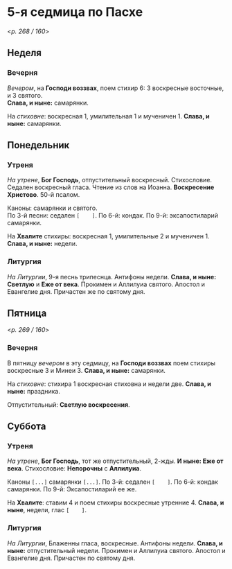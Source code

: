 
# 5-я седмица по Пасхе

<*p. 268 / 160*>

## Неделя

### Вечерня

*Вечером*, на **Господи воззвах**, поем стихир 6: 3 воскресные восточные, и 3 святого.  
**Слава, и ныне:** самарянки. 

На *стиховне*: воскресная 1, умилительная 1 и мученичен 1. **Слава, и ныне:** 
самарянки. 

## Понедельник

### Утреня

*На утрене*, **Бог Господь**, отпустительный воскресный. Стихословие. Седален воскресный гласа. 
Чтение из слов на Иоанна. **Воскресение Христово**. 50-й псалом. 

Каноны: самарянки и святого.  
По 3-й песни: седален `[    ]`. 
По 6-й: кондак. 
По 9-й: эксапостиларий самарянки. 

На **Хвалите** стихиры: воскресная 1, умилительные 2 и мученичен 1. **Слава, и ныне:** недели.

### Литургия

*На Литургии*, 9-я песнь трипеснца. Антифоны недели. 
**Слава, и ныне: Светлую** и **Еже от века**.
Прокимен и Аллилуиа святого. 
Апостол и Евангелие дня. 
Причастен же по святому дня. 

## Пятница 

<*p. 269 / 160*>

### Вечерня

В пятницу *вечером* в эту седмицу, на **Господи воззвах** поем стихиры воскресные 3 и Минеи 3. 
**Слава, и ныне:** самарянки.  

На *стиховне*: стихира 1 воскресная стиховна и недели две. **Слава, и ныне:** праздника.  

Отпустительный: **Светлую воскресения**. 
  
## Суббота 

### Утреня

*На утрене*, **Бог Господь**, тот же отпустительный, 2-жды. **И ныне: Еже от века**. 
Стихословие: **Непорочны** с **Аллилуиа**. 

Каноны `[...]` самарянки `[...]`. 
По 3-й: седален `[    ]`. 
По 6-й: кондак самарянки. 
По 9-й: Эксапостиларий ее же. 

На **Хвалите**: ставим 4 и поем стихиры воскресные утренние 4. **Слава, и ныне**, недели, глас `[    ]`.  

### Литургия

*На Литургии*, Блаженны гласа, воскресные. Антифоны недели. **Слава, и ныне:** отпустительный недели. 
Прокимен и Аллилуиа святого. 
Апостол и Евангелие дня.
Причастен по святому дня. 
